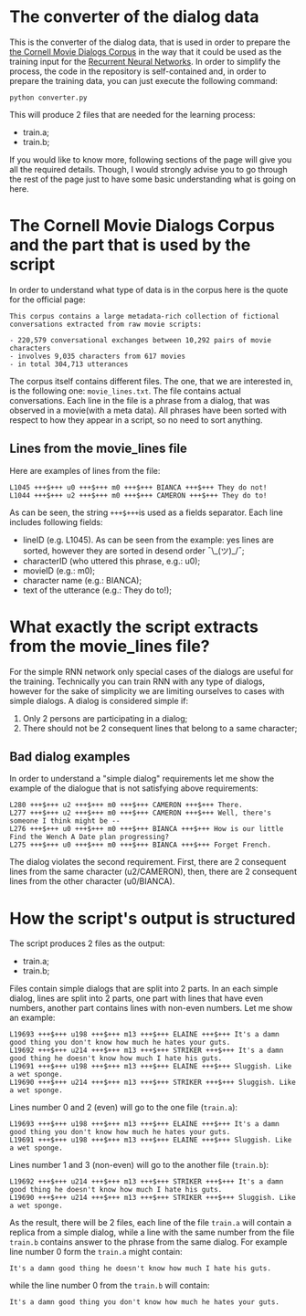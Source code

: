 # The converter of the dialog data

This is the converter of the dialog data, that is used in order to prepare the 
[the Cornell Movie Dialogs Corpus](https://www.cs.cornell.edu/~cristian/Cornell_Movie-Dialogs_Corpus.html) in the way that it could be used as the training input for the [Recurrent Neural Networks](https://www.tensorflow.org/versions/r0.12/tutorials/recurrent/index.html). In order to simplify the process, the code in the repository is self-contained and, in order to prepare the training data, you can just execute the following command:

    python converter.py

This will produce 2 files that are needed for the learning process:

* train.a;
* train.b;

If you would like to know more, following sections of the page will give you all the required details. Though, I would strongly advise you to go through the rest of the page just to have some basic understanding what is going on here.

# The Cornell Movie Dialogs Corpus and the part that is used by the script

In order to understand what type of data is in the corpus here is the quote for the official page: 

    This corpus contains a large metadata-rich collection of fictional conversations extracted from raw movie scripts:
    
    - 220,579 conversational exchanges between 10,292 pairs of movie characters
    - involves 9,035 characters from 617 movies
    - in total 304,713 utterances

The corpus itself contains different files. The one, that we are interested in, is the following one: ```movie_lines.txt```. The file contains actual conversations. Each line in the file is a phrase from a dialog, that was observed in a movie(with a meta data). All phrases have been sorted with respect to how they appear in a script, so no need to sort anything.

## Lines from the movie_lines file

Here are examples of lines from the file:

    L1045 +++$+++ u0 +++$+++ m0 +++$+++ BIANCA +++$+++ They do not!
    L1044 +++$+++ u2 +++$+++ m0 +++$+++ CAMERON +++$+++ They do to!
    
As can be seen, the string ```+++$+++```is used as a fields separator. Each line includes following fields:

* lineID (e.g. L1045). As can be seen from the example: yes lines are sorted, however they are sorted in desend order ¯\\\_(ツ)\_/¯;
* characterID (who uttered this phrase, e.g.: u0);
* movieID (e.g.: m0);
* character name (e.g.: BIANCA);
* text of the utterance (e.g.: They do to!);

# What exactly the script extracts from the movie_lines file?

For the simple RNN network only special cases of the dialogs are useful for the training. Technically you can train RNN with any type of dialogs, however for the sake of simplicity we are limiting ourselves to cases with simple dialogs. A dialog is considered simple if:

1. Only 2 persons are participating in a dialog;
2. There should not be 2 consequent lines that belong to a same character;

## Bad dialog examples

In order to understand a "simple dialog" requirements let me show the example of the dialogue that is not satisfying above requirements:

    L280 +++$+++ u2 +++$+++ m0 +++$+++ CAMERON +++$+++ There.
    L277 +++$+++ u2 +++$+++ m0 +++$+++ CAMERON +++$+++ Well, there's someone I think might be --
    L276 +++$+++ u0 +++$+++ m0 +++$+++ BIANCA +++$+++ How is our little Find the Wench A Date plan progressing?
    L275 +++$+++ u0 +++$+++ m0 +++$+++ BIANCA +++$+++ Forget French.
 
The dialog violates the second requirement. First, there are 2 consequent lines from the same character (u2/CAMERON), then, there are 2 consequent lines from the other character (u0/BIANCA).

# How the script's output is structured

The script produces 2 files as the output:

* train.a;
* train.b;

Files contain simple dialogs that are split into 2 parts. In an each simple dialog, lines are split into 2 parts, one part with lines that have even numbers, another part contains lines with non-even numbers. Let me show an example:

    L19693 +++$+++ u198 +++$+++ m13 +++$+++ ELAINE +++$+++ It's a damn good thing you don't know how much he hates your guts.
    L19692 +++$+++ u214 +++$+++ m13 +++$+++ STRIKER +++$+++ It's a damn good thing he doesn't know how much I hate his guts.
    L19691 +++$+++ u198 +++$+++ m13 +++$+++ ELAINE +++$+++ Sluggish. Like a wet sponge.
    L19690 +++$+++ u214 +++$+++ m13 +++$+++ STRIKER +++$+++ Sluggish. Like a wet sponge.

Lines number 0 and 2 (even) will go to the one file (```train.a```):

    L19693 +++$+++ u198 +++$+++ m13 +++$+++ ELAINE +++$+++ It's a damn good thing you don't know how much he hates your guts.
    L19691 +++$+++ u198 +++$+++ m13 +++$+++ ELAINE +++$+++ Sluggish. Like a wet sponge.

Lines number 1 and 3 (non-even) will go to the another file (```train.b```):

    L19692 +++$+++ u214 +++$+++ m13 +++$+++ STRIKER +++$+++ It's a damn good thing he doesn't know how much I hate his guts.
    L19690 +++$+++ u214 +++$+++ m13 +++$+++ STRIKER +++$+++ Sluggish. Like a wet sponge.

As the result, there will be 2 files, each line of the file ```train.a``` will contain a replica from a simple dialog, while a line with the same number from the file ```train.b``` contains answer to the phrase from the same dialog. For example line number 0 form the ```train.a``` might contain:

    It's a damn good thing he doesn't know how much I hate his guts.

while the line number 0 from the ```train.b``` will contain:

    It's a damn good thing you don't know how much he hates your guts.
